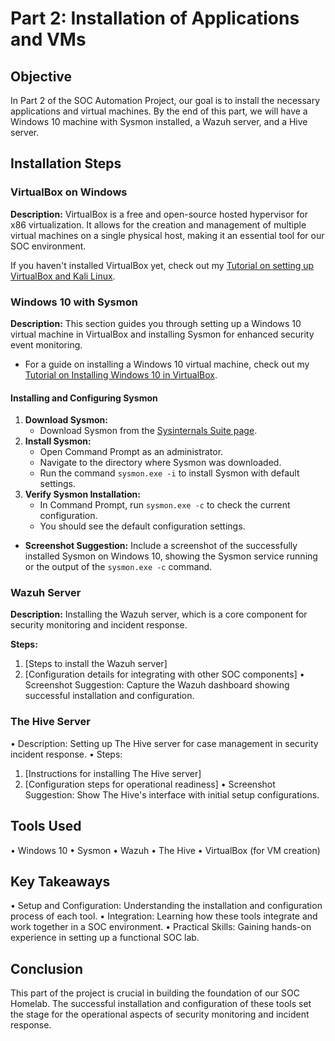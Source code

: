 # Part 2: Installation of Applications and VMs

## Objective
In Part 2 of the SOC Automation Project, our goal is to install the necessary applications and virtual machines. By the end of this part, we will have a Windows 10 machine with Sysmon installed, a Wazuh server, and a Hive server.

## Installation Steps
### VirtualBox on Windows
 **Description:** VirtualBox is a free and open-source hosted hypervisor for x86 virtualization. It allows for the creation and management of multiple virtual machines on a single physical host, making it an essential tool for our SOC environment.  
 
If you haven't installed VirtualBox yet, check out my [Tutorial on setting up VirtualBox and Kali Linux](https://github.com/S4NGW1N/Cybersecurity-Projects/blob/Virtual-Machines-and-Lab-Setups/SettingUp-VirtualBox-KaliLinux.md).    

### Windows 10 with Sysmon
 **Description:** This section guides you through setting up a Windows 10 virtual machine in VirtualBox and installing Sysmon for enhanced security event monitoring.  
   - For a guide on installing a Windows 10 virtual machine, check out my [Tutorial on Installing Windows 10 in VirtualBox](https://github.com/S4NGW1N/Cybersecurity-Projects/blob/Virtual-Machines-and-Lab-Setups/InstallingWindows10-VM.md).

#### Installing and Configuring Sysmon
1. **Download Sysmon:**
   - Download Sysmon from the [Sysinternals Suite page](https://docs.microsoft.com/en-us/sysinternals/downloads/sysmon).
2. **Install Sysmon:**
   - Open Command Prompt as an administrator.
   - Navigate to the directory where Sysmon was downloaded.
   - Run the command `sysmon.exe -i` to install Sysmon with default settings.
3. **Verify Sysmon Installation:**
   - In Command Prompt, run `sysmon.exe -c` to check the current configuration.
   - You should see the default configuration settings.

- **Screenshot Suggestion:** Include a screenshot of the successfully installed Sysmon on Windows 10, showing the Sysmon service running or the output of the `sysmon.exe -c` command.


### Wazuh Server
 **Description:** Installing the Wazuh server, which is a core component for security monitoring and incident response.  

**Steps:**
  1.	[Steps to install the Wazuh server]
  2.	[Configuration details for integrating with other SOC components]
•	Screenshot Suggestion: Capture the Wazuh dashboard showing successful installation and configuration.

### The Hive Server
•	Description: Setting up The Hive server for case management in security incident response.
•	Steps:
1.	[Instructions for installing The Hive server]
2.	[Configuration steps for operational readiness]
•	Screenshot Suggestion: Show The Hive's interface with initial setup configurations.

## Tools Used
•	Windows 10
•	Sysmon
•	Wazuh
•	The Hive
•	VirtualBox (for VM creation)

## Key Takeaways
•	Setup and Configuration: Understanding the installation and configuration process of each tool.
•	Integration: Learning how these tools integrate and work together in a SOC environment.
•	Practical Skills: Gaining hands-on experience in setting up a functional SOC lab.

## Conclusion
This part of the project is crucial in building the foundation of our SOC Homelab. The successful installation and configuration of these tools set the stage for the operational aspects of security monitoring and incident response.
